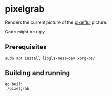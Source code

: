 # pixelgrab

Renders the current picture of the [pixelflut](https://github.com/defnull/pixelflut) picture.

Code might be ugly.

## Prerequisites
```
sudo apt install libgl1-mesa-dev xorg-dev
```

## Building and running
```
go build
./pixelgrab
```
